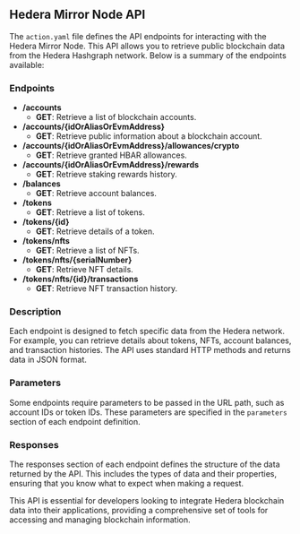 ## Hedera Mirror Node API

The `action.yaml` file defines the API endpoints for interacting with the Hedera Mirror Node. This API allows you to retrieve public blockchain data from the Hedera Hashgraph network. Below is a summary of the endpoints available:

### Endpoints

- **/accounts**
  - **GET**: Retrieve a list of blockchain accounts.
- **/accounts/{idOrAliasOrEvmAddress}**
  - **GET**: Retrieve public information about a blockchain account.
- **/accounts/{idOrAliasOrEvmAddress}/allowances/crypto**
  - **GET**: Retrieve granted HBAR allowances.
- **/accounts/{idOrAliasOrEvmAddress}/rewards**
  - **GET**: Retrieve staking rewards history.
- **/balances**
  - **GET**: Retrieve account balances.
- **/tokens**
  - **GET**: Retrieve a list of tokens.
- **/tokens/{id}**
  - **GET**: Retrieve details of a token.
- **/tokens/nfts**
  - **GET**: Retrieve a list of NFTs.
- **/tokens/nfts/{serialNumber}**
  - **GET**: Retrieve NFT details.
- **/tokens/nfts/{id}/transactions**
  - **GET**: Retrieve NFT transaction history.

### Description

Each endpoint is designed to fetch specific data from the Hedera network. For example, you can retrieve details about tokens, NFTs, account balances, and transaction histories. The API uses standard HTTP methods and returns data in JSON format.

### Parameters

Some endpoints require parameters to be passed in the URL path, such as account IDs or token IDs. These parameters are specified in the `parameters` section of each endpoint definition.

### Responses

The responses section of each endpoint defines the structure of the data returned by the API. This includes the types of data and their properties, ensuring that you know what to expect when making a request.

This API is essential for developers looking to integrate Hedera blockchain data into their applications, providing a comprehensive set of tools for accessing and managing blockchain information.
